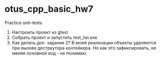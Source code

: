 # otus_cpp_basic_hw7
Practice unit-tests

1. Настроить проект из gtest
2. Собрать проект и запустить test_list.exe
3. Как делать доп. задание 2? В моей реализации объекты удаляются при вызове дестркутора контейнера. Но как это зафиксировать, не меняя основной код - не понимаю.